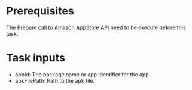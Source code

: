 # Prerequisites

The [Prepare call to Amazon AppStore API](https://marketplace.visualstudio.com/items?itemName=MaxenceRaoux.amazon-app-store-prepare) need to be execute before this task.

# Task inputs
- appId: The package name or app identifier for the app
- apkFilePath: Path to the apk file. 